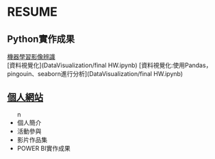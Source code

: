 # RESUME
  ## Python實作成果<br>
  [機器學習影像辨識](santaIdentify/test_network.py)<br>
  [資料視覺化](DataVisualization/final HW.ipynb)
  [資料視覺化:使用Pandas，pingouin、seaborn進行分析](DataVisualization/final HW.ipynb)<br>
    
## [個人網站](https://xuan6544239.github.io/My-web/)<br> 
<ul>n
  <li>個人簡介</li>
  <li>活動參與</li>
  <li>影片作品集</li>
  <li>POWER BI實作成果</li>
<ul>
